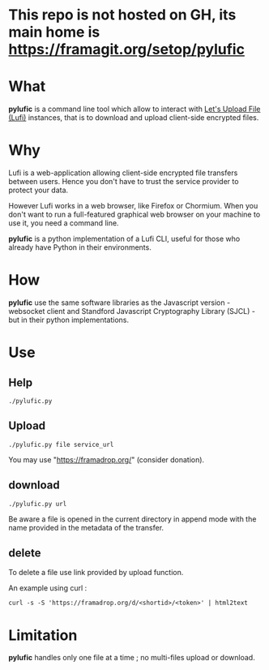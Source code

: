 # This repo is not hosted on GH, its main home is https://framagit.org/setop/pylufic


# What

**pylufic** is a command line tool which allow to interact with [Let's Upload File (Lufi)](https://demo.lufi.io/about) instances, that is to download and upload client-side encrypted files.

# Why

Lufi is a web-application allowing client-side encrypted file transfers between users. Hence you don't have to trust the service provider to protect your data.

However Lufi works in a web browser, like Firefox or Chormium. When you don't want to run a full-featured graphical web browser on your machine to use it, you need a command line.

**pylufic** is a python implementation of a Lufi CLI, useful for those who already have Python in their environments.

# How

**pylufic** use the same software libraries as the Javascript version - websocket client and Standford Javascript Cryptography Library (SJCL) - but in their python implementations.

# Use


## Help

```
./pylufic.py
```

## Upload

```
./pylufic.py file service_url
```

You may use "https://framadrop.org/" (consider donation).

## download

```
./pylufic.py url
```

Be aware a file is opened in the current directory in append mode with the name provided in the metadata of the transfer.

## delete

To delete a file use link provided by upload function.

An example using curl :

```
curl -s -S 'https://framadrop.org/d/<shortid>/<token>' | html2text
```

# Limitation

**pylufic** handles only one file at a time ; no multi-files upload or download. 
